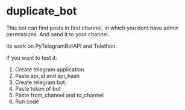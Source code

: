 # duplicate_bot
This bot can find posts in first channel, in which you dont have admin permissions. And send it to your channel.

Its work on PyTelegramBotAPI and Telethon.

If you want to test it:
1. Create telegram application
2. Paste api_id and api_hash
3. Create telegram bot.
4. Paste token of bot
5. Paste from_channel and to_channel
6. Run code
